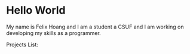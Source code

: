 # Hello World

My name is Felix Hoang and I am a student a CSUF and I am working on developing my skills as a programmer.

Projects List:
